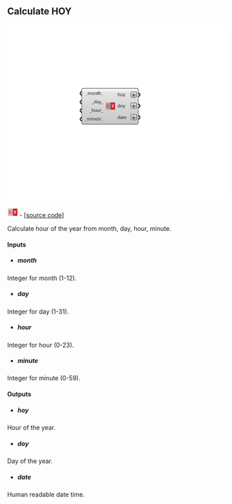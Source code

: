 ## Calculate HOY

![](../../images/components/Calculate_HOY.png)

![](../../images/icons/Calculate_HOY.png) - [[source code]](https://github.com/ladybug-tools/ladybug-grasshopper/blob/master/ladybug_grasshopper/src//LB%20Calculate%20HOY.py)


Calculate hour of the year from month, day, hour, minute. 



#### Inputs
* ##### month 
Integer for month (1-12). 
* ##### day 
Integer for day (1-31). 
* ##### hour 
Integer for hour (0-23). 
* ##### minute 
Integer for minute (0-59). 

#### Outputs
* ##### hoy
Hour of the year. 
* ##### doy
Day of the year. 
* ##### date
Human readable date time. 